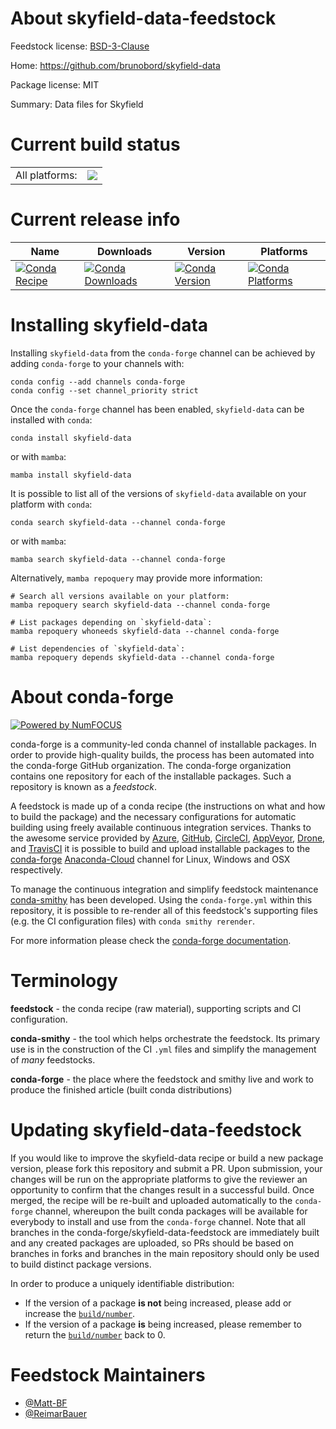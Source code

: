 About skyfield-data-feedstock
=============================

Feedstock license: [BSD-3-Clause](https://github.com/conda-forge/skyfield-data-feedstock/blob/main/LICENSE.txt)

Home: https://github.com/brunobord/skyfield-data

Package license: MIT

Summary: Data files for Skyfield

Current build status
====================


<table><tr><td>All platforms:</td>
    <td>
      <a href="https://dev.azure.com/conda-forge/feedstock-builds/_build/latest?definitionId=8453&branchName=main">
        <img src="https://dev.azure.com/conda-forge/feedstock-builds/_apis/build/status/skyfield-data-feedstock?branchName=main">
      </a>
    </td>
  </tr>
</table>

Current release info
====================

| Name | Downloads | Version | Platforms |
| --- | --- | --- | --- |
| [![Conda Recipe](https://img.shields.io/badge/recipe-skyfield--data-green.svg)](https://anaconda.org/conda-forge/skyfield-data) | [![Conda Downloads](https://img.shields.io/conda/dn/conda-forge/skyfield-data.svg)](https://anaconda.org/conda-forge/skyfield-data) | [![Conda Version](https://img.shields.io/conda/vn/conda-forge/skyfield-data.svg)](https://anaconda.org/conda-forge/skyfield-data) | [![Conda Platforms](https://img.shields.io/conda/pn/conda-forge/skyfield-data.svg)](https://anaconda.org/conda-forge/skyfield-data) |

Installing skyfield-data
========================

Installing `skyfield-data` from the `conda-forge` channel can be achieved by adding `conda-forge` to your channels with:

```
conda config --add channels conda-forge
conda config --set channel_priority strict
```

Once the `conda-forge` channel has been enabled, `skyfield-data` can be installed with `conda`:

```
conda install skyfield-data
```

or with `mamba`:

```
mamba install skyfield-data
```

It is possible to list all of the versions of `skyfield-data` available on your platform with `conda`:

```
conda search skyfield-data --channel conda-forge
```

or with `mamba`:

```
mamba search skyfield-data --channel conda-forge
```

Alternatively, `mamba repoquery` may provide more information:

```
# Search all versions available on your platform:
mamba repoquery search skyfield-data --channel conda-forge

# List packages depending on `skyfield-data`:
mamba repoquery whoneeds skyfield-data --channel conda-forge

# List dependencies of `skyfield-data`:
mamba repoquery depends skyfield-data --channel conda-forge
```


About conda-forge
=================

[![Powered by
NumFOCUS](https://img.shields.io/badge/powered%20by-NumFOCUS-orange.svg?style=flat&colorA=E1523D&colorB=007D8A)](https://numfocus.org)

conda-forge is a community-led conda channel of installable packages.
In order to provide high-quality builds, the process has been automated into the
conda-forge GitHub organization. The conda-forge organization contains one repository
for each of the installable packages. Such a repository is known as a *feedstock*.

A feedstock is made up of a conda recipe (the instructions on what and how to build
the package) and the necessary configurations for automatic building using freely
available continuous integration services. Thanks to the awesome service provided by
[Azure](https://azure.microsoft.com/en-us/services/devops/), [GitHub](https://github.com/),
[CircleCI](https://circleci.com/), [AppVeyor](https://www.appveyor.com/),
[Drone](https://cloud.drone.io/welcome), and [TravisCI](https://travis-ci.com/)
it is possible to build and upload installable packages to the
[conda-forge](https://anaconda.org/conda-forge) [Anaconda-Cloud](https://anaconda.org/)
channel for Linux, Windows and OSX respectively.

To manage the continuous integration and simplify feedstock maintenance
[conda-smithy](https://github.com/conda-forge/conda-smithy) has been developed.
Using the ``conda-forge.yml`` within this repository, it is possible to re-render all of
this feedstock's supporting files (e.g. the CI configuration files) with ``conda smithy rerender``.

For more information please check the [conda-forge documentation](https://conda-forge.org/docs/).

Terminology
===========

**feedstock** - the conda recipe (raw material), supporting scripts and CI configuration.

**conda-smithy** - the tool which helps orchestrate the feedstock.
                   Its primary use is in the construction of the CI ``.yml`` files
                   and simplify the management of *many* feedstocks.

**conda-forge** - the place where the feedstock and smithy live and work to
                  produce the finished article (built conda distributions)


Updating skyfield-data-feedstock
================================

If you would like to improve the skyfield-data recipe or build a new
package version, please fork this repository and submit a PR. Upon submission,
your changes will be run on the appropriate platforms to give the reviewer an
opportunity to confirm that the changes result in a successful build. Once
merged, the recipe will be re-built and uploaded automatically to the
`conda-forge` channel, whereupon the built conda packages will be available for
everybody to install and use from the `conda-forge` channel.
Note that all branches in the conda-forge/skyfield-data-feedstock are
immediately built and any created packages are uploaded, so PRs should be based
on branches in forks and branches in the main repository should only be used to
build distinct package versions.

In order to produce a uniquely identifiable distribution:
 * If the version of a package **is not** being increased, please add or increase
   the [``build/number``](https://docs.conda.io/projects/conda-build/en/latest/resources/define-metadata.html#build-number-and-string).
 * If the version of a package **is** being increased, please remember to return
   the [``build/number``](https://docs.conda.io/projects/conda-build/en/latest/resources/define-metadata.html#build-number-and-string)
   back to 0.

Feedstock Maintainers
=====================

* [@Matt-BF](https://github.com/Matt-BF/)
* [@ReimarBauer](https://github.com/ReimarBauer/)

